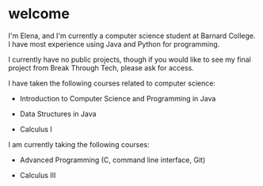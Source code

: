 # welcome

I'm Elena, and I'm currently a computer science student at Barnard College. I have most experience using Java and Python for programming. 

I currently have no public projects, though if you would like to see my final project from Break Through Tech, please ask for access.



I have taken the following courses related to computer science:

- Introduction to Computer Science and Programming in Java
  
- Data Structures in Java
  
- Calculus I

  

I am currently taking the following courses:

- Advanced Programming (C, command line interface, Git)
  
- Calculus III
  

